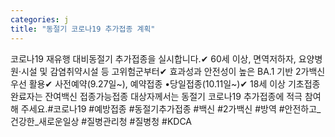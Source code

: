```yaml
---
categories: j
title: "동절기 코로나19 추가접종 계획"
---
```

코로나19 재유행 대비동절기 추가접종을 실시합니다.✔ 60세 이상, 면역저하자, 요양병원·시설 및 감염취약시설 등 고위험군부터✔ 효과성과 안전성이 높은 BA.1 기반 2가백신 우선 활용✔ 사전예약(9.27일~), 예약접종 •당일접종(10.11일~)✔ 18세 이상 기초접종 완료자는 잔여백신 접종가능접종 대상자께서는 동절기 코로나19 추가접종에 적극 참여해 주세요.#코로나19 #예방접종 #동절기추가접종 #백신 #2가백신 #방역 #안전하고_건강한_새로운일상 #질병관리청 #질병청 #KDCA